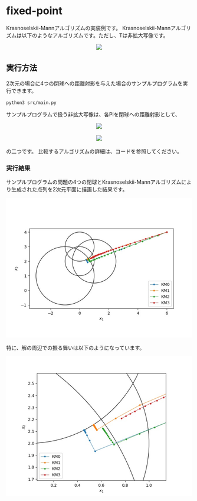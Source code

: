 # fixed-point
Krasnoselskii-Mannアルゴリズムの実装例です。
Krasnoselskii-Mannアルゴリズムは以下のようなアルゴリズムです。ただし、Tは非拡大写像です。

<p align="center">
  <img src="https://latex.codecogs.com/gif.latex?x_{k&plus;1}&space;=&space;\alpha&space;x_k&space;&plus;(1-\alpha)T(x_k)">
</p>

## 実行方法
2次元の場合に4つの閉球への距離射影を与えた場合のサンプルプログラムを実行できます。
```
python3 src/main.py
```

サンプルプログラムで扱う非拡大写像は、各Piを閉球への距離射影として、

<p align="center">
  <img src="https://latex.codecogs.com/gif.latex?T_1(x)&space;:=&space;P_1&space;\cdots&space;P_m(x)">
</p>
<p align="center">
  <img src="https://latex.codecogs.com/gif.latex?T_2(x)&space;:=&space;P_1\left(&space;\sum_{i=2}^mw_iP_i(x)&space;\right&space;)">
</p>
  
の二つです。
比較するアルゴリズムの詳細は、コードを参照してください。

### 実行結果
サンプルプログラムの問題の4つの閉球とKrasnoselskii-Mannアルゴリズムにより生成された点列を2次元平面に描画した結果です。

![fig1](./img/fig1.jpg)

特に、解の周辺での振る舞いは以下のようになっています。

![fig2](./img/fig2.jpg)
